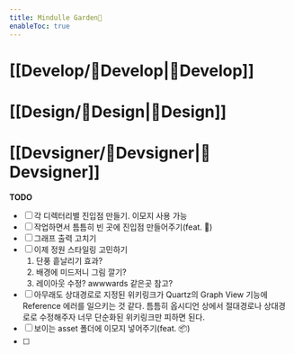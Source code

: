 ```yaml
---
title: Mindulle Garden🌱
enableToc: true
---
```


# [[Develop/🎉Develop|🎉Develop]]

# [[Design/🎉Design|🎉Design]]

# [[Devsigner/🎉Devsigner|🎉Devsigner]]

__TODO__
- [ ] 각 디렉터리별 진입점 만들기. 이모지 사용 가능
- [ ] 작업하면서 틈틈히 빈 곳에 진입점 만들어주기(feat. 🎉)
- [ ] 그래프 출력 고치기
- [ ] 이제 정원 스타일링 고민하기
	1. 단풍 흩날리기 효과?
	2. 배경에 미드저니 그림 깔기?
	3. 레이아웃 수정? awwwards 같은곳 참고?
- [ ]  아무래도 상대경로로 지정된 위키링크가 Quartz의 Graph View 기능에 Reference 에러를 일으키는 것 같다. 틈틈히 옵시디언 상에서 절대경로나 상대경로로 수정해주자 너무 단순화된 위키링크만 피하면 된다.
- [ ] 보이는 asset 폴더에 이모지 넣어주기(feat. 📦)
- [ ] 